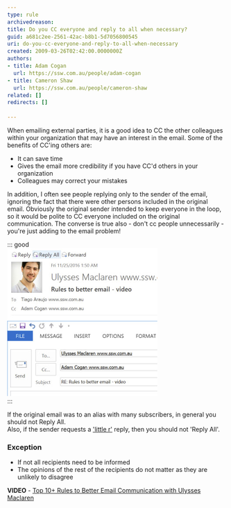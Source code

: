 ```yaml
---
type: rule
archivedreason: 
title: Do you CC everyone and reply to all when necessary?
guid: a681c2ee-2561-42ac-b8b1-5d7056800545
uri: do-you-cc-everyone-and-reply-to-all-when-necessary
created: 2009-03-26T02:42:00.0000000Z
authors:
- title: Adam Cogan
  url: https://ssw.com.au/people/adam-cogan
- title: Cameron Shaw
  url: https://ssw.com.au/people/cameron-shaw
related: []
redirects: []

---
```


When emailing external parties, it is a good idea to CC the other colleagues within your organization that may have an interest in the email. Some of the benefits of CC'ing others are:

* It can save time
* Gives the email more credibility if you have CC'd others in your organization
* Colleagues may correct your mistakes


<!--endintro-->

In addition, I often see people replying only to the sender of the email, ignoring the fact that there were other persons included in the original email. Obviously the original sender intended to keep everyone in the loop, so it would be polite to CC everyone included on the original communication. The converse is true also - don't cc people unnecessarily - you're just adding to the email problem!

::: good  
![Figure: Good Example - Reply All so that everyone is kept in the loop](good-emails-reply-to-all.jpg)  
:::  

If the original email was to an alias with many subscribers, in general you should not Reply All.     
Also, if the sender requests a     ['little r'](http://www.ssw.com.au/ssw/Redirect/Netlingo.htm) reply, then you should not 'Reply All'.

### Exception

* If not all recipients need to be informed
* The opinions of the rest of the recipients do not matter as they are unlikely to disagree


**VIDEO** - [Top 10+ Rules to Better Email Communication with Ulysses Maclaren](https://www.youtube.com/watch?v=LAqRokqq4jI)
